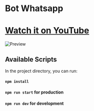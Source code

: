 # Bot Whatsapp
# [Watch it on YouTube](https://www.youtube.com/watch?v=p0g8qAFgOLA)

![Preview](/demo/demo1.jpeg)

## Available Scripts

In the project directory, you can run:

#### `npm install`
#### `npm run start` for production
#### `npm run dev` for development
